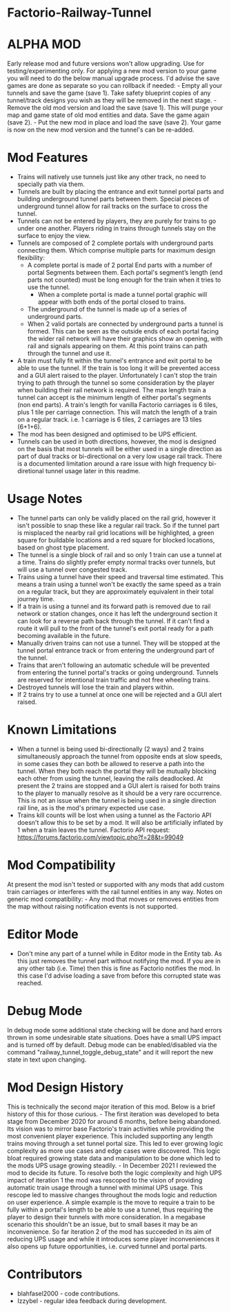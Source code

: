 # Factorio-Railway-Tunnel

ALPHA MOD
=========

Early release mod and future versions won't allow upgrading. Use for testing/experimenting only.
For applying a new mod version to your game you will need to do the below manual upgrade process. I'd advise the save games are done as separate so you can rollback if needed:
    - Empty all your tunnels and save the game (save 1). Take safety blueprint copies of any tunnel/track designs you wish as they will be removed in the next stage.
    - Remove the old mod version and load the save (save 1). This will purge your map and game state of old mod entities and data. Save the game again (save 2).
    - Put the new mod in place and load the save (save 2). Your game is now on the new mod version and the tunnel's can be re-added.


Mod Features
============

- Trains will natively use tunnels just like any other track, no need to specially path via them.
- Tunnels are built by placing the entrance and exit tunnel portal parts and building underground tunnel parts between them. Special pieces of underground tunnel allow for rail tracks on the surface to cross the tunnel.
- Tunnels can not be entered by players, they are purely for trains to go under one another. Players riding in trains through tunnels stay on the surface to enjoy the view.
- Tunnels are composed of 2 complete portals with underground parts connecting them. Which comprise multiple parts for maximum design flexibility:
    - A complete portal is made of 2 portal End parts with a number of portal Segments between them. Each portal's segment’s length (end parts not counted) must be long enough for the train when it tries to use the tunnel.
        - When a complete portal is made a tunnel portal graphic will appear with both ends of the portal closed to trains.
    - The underground of the tunnel is made up of a series of underground parts.
    - When 2 valid portals are connected by underground parts a tunnel is formed. This can be seen as the outside ends of each portal facing the wider rail network will have their graphics show an opening, with rail and signals appearing on them. At this point trains can path through the tunnel and use it.
- A train must fully fit within the tunnel's entrance and exit portal to be able to use the tunnel. If the train is too long it will be prevented access and a GUI alert raised to the player. Unfortunately I can't stop the train trying to path through the tunnel so some consideration by the player when building their rail network is required. The max length train a tunnel can accept is the minimum length of either portal's segments (non end parts). A train's length for vanilla Factorio carriages is 6 tiles, plus 1 tile per carriage connection. This will match the length of a train on a regular track. i.e. 1 carriage is 6 tiles, 2 carriages are 13 tiles (6+1+6).
- The mod has been designed and optimised to be UPS efficient.
- Tunnels can be used in both directions, however, the mod is designed on the basis that most tunnels will be either used in a single direction as part of dual tracks or bi-directional on a very low usage rail track. There is a documented limitation around a rare issue with high frequency bi-diretional tunnel usage later in this readme.


Usage Notes
===========

- The tunnel parts can only be validly placed on the rail grid, however it isn't possible to snap these like a regular rail track. So if the tunnel part is misplaced the nearby rail grid locations will be highlighted, a green square for buildable locations and a red square for blocked locations, based on ghost type placement.
- The tunnel is a single block of rail and so only 1 train can use a tunnel at a time. Trains do slightly prefer empty normal tracks over tunnels, but will use a tunnel over congested track.
- Trains using a tunnel have their speed and traversal time estimated. This means a train using a tunnel won't be exactly the same speed as a train on a regular track, but they are approximately equivalent in their total journey time.
- If a train is using a tunnel and its forward path is removed due to rail network or station changes, once it has left the underground section it can look for a reverse path back through the tunnel. If it can't find a route it will pull to the front of the tunnel's exit portal ready for a path becoming available in the future.
- Manually driven trains can not use a tunnel. They will be stopped at the tunnel portal entrance track or from entering the underground part of the tunnel.
- Trains that aren't following an automatic schedule will be prevented from entering the tunnel portal's tracks or going underground. Tunnels are reserved for intentional train traffic and not free wheeling trains.
- Destroyed tunnels will lose the train and players within.
- If 2 trains try to use a tunnel at once one will be rejected and a GUI alert raised.


Known Limitations
=================

- When a tunnel is being used bi-directionally (2 ways) and 2 trains simultaneously approach the tunnel from opposite ends at slow speeds, in some cases they can both be allowed to reserve a path into the tunnel. When they both reach the portal they will be mutually blocking each other from using the tunnel, leaving the rails deadlocked. At present the 2 trains are stopped and a GUI alert is raised for both trains to the player to manually resolve as it should be a very rare occurrence. This is not an issue when the tunnel is being used in a single direction rail line, as is the mod's primary expected use case.
- Trains kill counts will be lost when using a tunnel as the Factorio API doesn't allow this to be set by a mod. It will also be artificially inflated by 1 when a train leaves the tunnel. Factorio API request: https://forums.factorio.com/viewtopic.php?f=28&t=99049


Mod Compatibility
=================

At present the mod isn't tested or supported with any mods that add custom train carriages or interferes with the rail tunnel entities in any way.
Notes on generic mod compatibility:
    - Any mod that moves or removes entities from the map without raising notification events is not supported.


Editor Mode
===========

- Don't mine any part of a tunnel while in Editor mode in the Entity tab. As this just removes the tunnel part without notifying the mod. If you are in any other tab (i.e. Time) then this is fine as Factorio notifies the mod. In this case I'd advise loading a save from before this corrupted state was reached.


Debug Mode
==========

In debug mode some additional state checking will be done and hard errors thrown in some undesirable state situations. Does have a small UPS impact and is turned off by default.
Debug mode can be enabled/disabled via the command "railway_tunnel_toggle_debug_state" and it will report the new state in text upon changing.


Mod Design History
==================

This is technically the second major iteration of this mod. Below is a brief history of this for those curious.
    - The first iteration was developed to beta stage from December 2020 for around 6 months, before being abandoned. Its vision was to mirror base Factorio's train activities while providing the most convenient player experience. This included supporting any length trains moving through a set tunnel portal size. This led to ever growing logic complexity as more use cases and edge cases were discovered. This logic bloat required growing state data and manipulation to be done which led to the mods UPS usage growing steadily.
    - In December 2021 I reviewed the mod to decide its future. To resolve both the logic complexity and high UPS impact of iteration 1 the mod was rescoped to the vision of providing automatic train usage through a tunnel with minimal UPS usage. This rescope led to massive changes throughout the mods logic and reduction on user experience. A simple example is the move to require a train to be fully within a portal's length to be able to use a tunnel, thus requiring the player to design their tunnels with more consideration. In a megabase scenario this shouldn't be an issue, but to small bases it may be an inconvenience.
So far iteration 2 of the mod has succeeded in its aim of reducing UPS usage and while it introduces some player inconveniences it also opens up future opportunities, i.e. curved tunnel and portal parts.

Contributors
============

- blahfasel2000 - code contributions.
- Izzybel - regular idea feedback during development.
